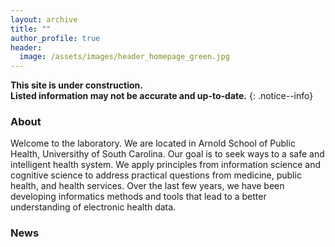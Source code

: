 ```yaml
---
layout: archive
title: ""
author_profile: true
header: 
  image: /assets/images/header_homepage_green.jpg
---
```


**This site is under construction. <br/>Listed information may not be accurate and up-to-date.**
{: .notice--info}

### About
Welcome to the laboratory. We are located in Arnold School of Public Health, Universithy of South Carolina. Our goal is to seek ways to a safe and intelligent health system. We apply principles from information science and cognitive science to address practical questions from medicine, public health, and health services. Over the last few years, we have been developing informatics methods and tools that lead to a better understanding of electronic health data.



### News

